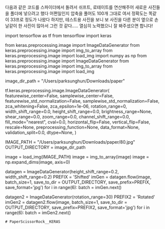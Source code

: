 

다음과 같은 코드를 스파이더에서 돌려서
쉬프트, 로테이트를 연산해주어 새로운 사진들을 폴더에 넣으려고 했다
어쩐일인지 압축을 풀어도 100개 그대로 여서 정확도는 똑같이 33프로 정도가 나왔다
하지만, 테스트용 사진을 보니 보 사진을 다른 분이 옆으로 손날같이 한 사진이 많아서 그런 것 같다.....
열심히 노력했으니 잘 봐주셨으면 합니다!


import tensorflow as tf
from tensorflow import keras

from keras.preprocessing.image import ImageDataGenerator
from keras.preprocessing.image import img_to_array
from keras.preprocessing.image import load_img
import numpy as np
from keras.preprocessing.image import ImageDataGenerator
from keras.preprocessing.image import img_to_array
from keras.preprocessing.image import load_img

image_dir_path = "/Users/parksunghun/Downloads/paper"




tf.keras.preprocessing.image.ImageDataGenerator(
    featurewise_center=False,
    samplewise_center=False,
    featurewise_std_normalization=False,
    samplewise_std_normalization=False,
    zca_whitening=False,
    zca_epsilon=1e-06,
    rotation_range=0,
    width_shift_range=0.0,
    height_shift_range=0.0,
    brightness_range=None,
    shear_range=0.0,
    zoom_range=0.0,
    channel_shift_range=0.0,
    fill_mode="nearest",
    cval=0.0,
    horizontal_flip=False,
    vertical_flip=False,
    rescale=None,
    preprocessing_function=None,
    data_format=None,
    validation_split=0.0,
    dtype=None,
)


IMAGE_PATH = "/Users/parksunghun/Downloads/paper/80.jpg"
OUTPUT_DIRECTORY = image_dir_path


image = load_img(IMAGE_PATH)
image = img_to_array(image)
image = np.expand_dims(image, axis=0) 

datagen = ImageDataGenerator(height_shift_range=0.2, width_shift_range=0.2)
PREFIX = 'Shifted'
imGen = datagen.flow(image, batch_size=1, save_to_dir = OUTPUT_DIRECTORY, 
                    save_prefix=PREFIX, save_format='jpg')
for i in range(6):
    batch = imGen.next()
    
datagen2 = ImageDataGenerator(rotation_range=30)
PREFIX2 = 'Rotated'
imGen2 = datagen2.flow(image, batch_size=1, save_to_dir = OUTPUT_DIRECTORY, 
                    save_prefix=PREFIX2, save_format='jpg')
for i in range(6):
    batch = imGen2.next()
    
    # PaperScissorRock__KERAS
    


